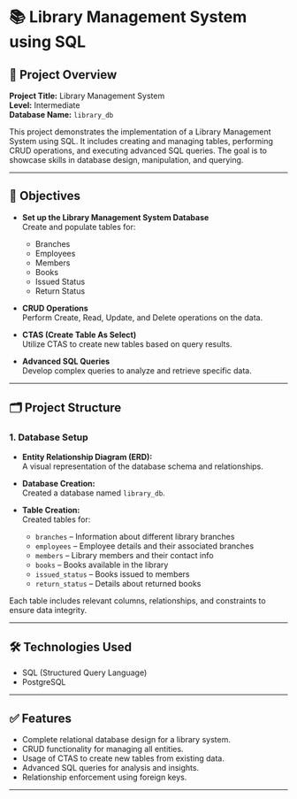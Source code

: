 # 📚 Library Management System using SQL

## 📌 Project Overview

**Project Title:** Library Management System  
**Level:** Intermediate  
**Database Name:** `library_db`  

This project demonstrates the implementation of a Library Management System using SQL. It includes creating and managing tables, performing CRUD operations, and executing advanced SQL queries. The goal is to showcase skills in database design, manipulation, and querying.

---

## 🎯 Objectives

- **Set up the Library Management System Database**  
  Create and populate tables for:
  - Branches  
  - Employees  
  - Members  
  - Books  
  - Issued Status  
  - Return Status  

- **CRUD Operations**  
  Perform Create, Read, Update, and Delete operations on the data.

- **CTAS (Create Table As Select)**  
  Utilize CTAS to create new tables based on query results.

- **Advanced SQL Queries**  
  Develop complex queries to analyze and retrieve specific data.

---

## 🗂️ Project Structure

### 1. Database Setup

- **Entity Relationship Diagram (ERD):**  
  A visual representation of the database schema and relationships.

- **Database Creation:**  
  Created a database named `library_db`.

- **Table Creation:**  
  Created tables for:
  - `branches` – Information about different library branches
  - `employees` – Employee details and their associated branches
  - `members` – Library members and their contact info
  - `books` – Books available in the library
  - `issued_status` – Books issued to members
  - `return_status` – Details about returned books

Each table includes relevant columns, relationships, and constraints to ensure data integrity.

---

## 🛠️ Technologies Used

- SQL (Structured Query Language)
- PostgreSQL

---

## ✅ Features

- Complete relational database design for a library system.
- CRUD functionality for managing all entities.
- Usage of CTAS to create new tables from existing data.
- Advanced SQL queries for analysis and insights.
- Relationship enforcement using foreign keys.

---

